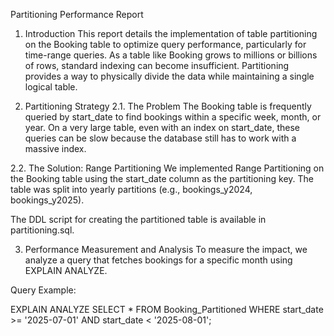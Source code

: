 Partitioning Performance Report
1. Introduction
This report details the implementation of table partitioning on the Booking table to optimize query performance, particularly for time-range queries. As a table like Booking grows to millions or billions of rows, standard indexing can become insufficient. Partitioning provides a way to physically divide the data while maintaining a single logical table.

2. Partitioning Strategy
2.1. The Problem
The Booking table is frequently queried by start_date to find bookings within a specific week, month, or year. On a very large table, even with an index on start_date, these queries can be slow because the database still has to work with a massive index.

2.2. The Solution: Range Partitioning
We implemented Range Partitioning on the Booking table using the start_date column as the partitioning key. The table was split into yearly partitions (e.g., bookings_y2024, bookings_y2025).

The DDL script for creating the partitioned table is available in partitioning.sql.

3. Performance Measurement and Analysis
To measure the impact, we analyze a query that fetches bookings for a specific month using EXPLAIN ANALYZE.

Query Example:

EXPLAIN ANALYZE SELECT * FROM Booking_Partitioned WHERE start_date >= '2025-07-01' AND start_date < '2025-08-01';

